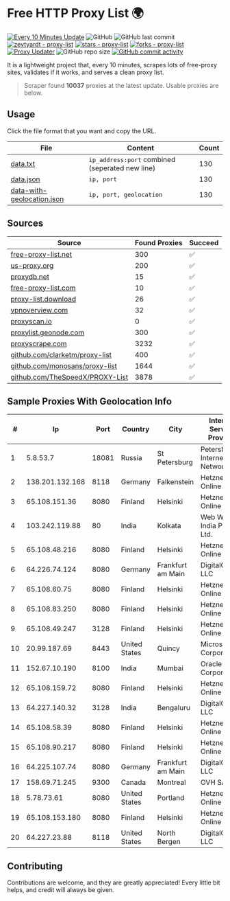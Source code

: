 
# Free HTTP Proxy List 🌍

[![Every 10 Minutes Update](https://github.com/mertguvencli/http-proxy-list/actions/workflows/main.yml/badge.svg?branch=main)](https://github.com/mertguvencli/http-proxy-list/actions/workflows/main.yml)
![GitHub](https://img.shields.io/github/license/mertguvencli/http-proxy-list)
![GitHub last commit](https://img.shields.io/github/last-commit/mertguvencli/http-proxy-list)
[![zevtyardt - proxy-list](https://img.shields.io/static/v1?label=zevtyardt&message=proxy-list&color=blue&logo=github)](https://github.com/zevtyardt/proxy-list "Go to GitHub repo")
[![stars - proxy-list](https://img.shields.io/github/stars/zevtyardt/proxy-list?style=social)](https://github.com/zevtyardt/proxy-list)
[![forks - proxy-list](https://img.shields.io/github/forks/zevtyardt/proxy-list?style=social)](https://github.com/zevtyardt/proxy-list)
[![Proxy Updater](https://github.com/zevtyardt/proxy-list/workflows/Proxy%20Updater/badge.svg)](https://github.com/zevtyardt/proxy-list/actions?query=workflow:"Proxy+Updater")
![GitHub repo size](https://img.shields.io/github/repo-size/zevtyardt/proxy-list)
[![GitHub commit activity](https://img.shields.io/github/commit-activity/m/zevtyardt/proxy-list?logo=commits)](https://github.com/zevtyardt/proxy-list/commits/main)

It is a lightweight project that, every 10 minutes, scrapes lots of free-proxy sites, validates if it works, and serves a clean proxy list.

> Scraper found **10037** proxies at the latest update. Usable proxies are below.

## Usage

Click the file format that you want and copy the URL.

|File|Content|Count|
|----|-------|-----|
|[data.txt](https://raw.githubusercontent.com/mertguvencli/http-proxy-list/main/proxy-list/data.txt)|`ip_address:port` combined (seperated new line)|130|
|[data.json](https://raw.githubusercontent.com/mertguvencli/http-proxy-list/main/proxy-list/data.json)|`ip, port`|130|
|[data-with-geolocation.json](https://raw.githubusercontent.com/mertguvencli/http-proxy-list/main/proxy-list/data-with-geolocation.json)|`ip, port, geolocation`|130|

## Sources

|Source|Found Proxies|Succeed|
|------|-------------|-------|
|[free-proxy-list.net](https://free-proxy-list.net)|300|✅|
|[us-proxy.org](https://www.us-proxy.org)|200|✅|
|[proxydb.net](http://proxydb.net)|15|✅|
|[free-proxy-list.com](https://free-proxy-list.com/?page=&port=&type%5B%5D=http&type%5B%5D=https&up_time=0&search=Search)|10|✅|
|[proxy-list.download](https://www.proxy-list.download/HTTP)|26|✅|
|[vpnoverview.com](https://vpnoverview.com/privacy/anonymous-browsing/free-proxy-servers)|32|✅|
|[proxyscan.io](https://www.proxyscan.io)|0|✅|
|[proxylist.geonode.com](https://proxylist.geonode.com/api/proxy-list?limit=300&page=1&sort_by=lastChecked&sort_type=desc&protocols=http,https)|300|✅|
|[proxyscrape.com](https://api.proxyscrape.com/v2/?request=displayproxies&protocol=http&timeout=10000&country=all&ssl=all&anonymity=all)|3232|✅|
|[github.com/clarketm/proxy-list](https://raw.githubusercontent.com/clarketm/proxy-list/master/proxy-list-raw.txt)|400|✅|
|[github.com/monosans/proxy-list](https://raw.githubusercontent.com/monosans/proxy-list/main/proxies/http.txt)|1644|✅|
|[github.com/TheSpeedX/PROXY-List](https://raw.githubusercontent.com/TheSpeedX/PROXY-List/master/http.txt)|3878|✅|


## Sample Proxies With Geolocation Info

|#|Ip|Port|Country|City|Internet Service Provider|
|-|--|----|-------|----|-------------------------|
|1|5.8.53.7|18081|Russia|St Petersburg|Petersburg Internet Network ltd|
|2|138.201.132.168|8118|Germany|Falkenstein|Hetzner Online GmbH|
|3|65.108.151.36|8080|Finland|Helsinki|Hetzner Online GmbH|
|4|103.242.119.88|80|India|Kolkata|Web Werks India Pvt. Ltd.|
|5|65.108.48.216|8080|Finland|Helsinki|Hetzner Online GmbH|
|6|64.226.74.124|8080|Germany|Frankfurt am Main|DigitalOcean, LLC|
|7|65.108.60.75|8080|Finland|Helsinki|Hetzner Online GmbH|
|8|65.108.83.250|8080|Finland|Helsinki|Hetzner Online GmbH|
|9|65.108.49.247|3128|Finland|Helsinki|Hetzner Online GmbH|
|10|20.99.187.69|8443|United States|Quincy|Microsoft Corporation|
|11|152.67.10.190|8100|India|Mumbai|Oracle Corporation|
|12|65.108.159.72|8080|Finland|Helsinki|Hetzner Online GmbH|
|13|64.227.140.32|3128|India|Bengaluru|DigitalOcean, LLC|
|14|65.108.58.39|8080|Finland|Helsinki|Hetzner Online GmbH|
|15|65.108.90.217|8080|Finland|Helsinki|Hetzner Online GmbH|
|16|64.225.107.74|8080|Germany|Frankfurt am Main|DigitalOcean, LLC|
|17|158.69.71.245|9300|Canada|Montreal|OVH SAS|
|18|5.78.73.61|8080|United States|Portland|Hetzner Online GmbH|
|19|65.108.153.180|8080|Finland|Helsinki|Hetzner Online GmbH|
|20|64.227.23.88|8118|United States|North Bergen|DigitalOcean, LLC|



## Contributing

Contributions are welcome, and they are greatly appreciated! Every
little bit helps, and credit will always be given.

